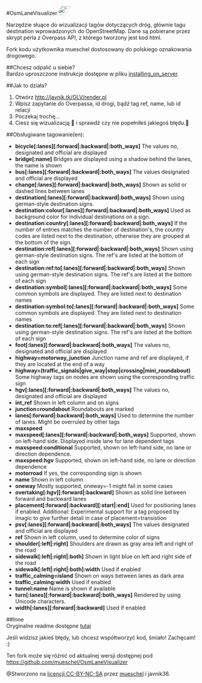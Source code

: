 #OsmLaneVisualizer <img alt="pl version" style="height:24px; transform:skewX(-30deg)" src="https://upload.wikimedia.org/wikipedia/commons/f/f0/Nuvola_Polish_flag.svg">

Narzędzie słuące do wizualizacji tagów dotyczących dróg, głównie tagu destination wprowadzonych do OpenStreetMap. Dane są pobierane przez skrypt perla z Overpass API, z którego tworzony jest kod html.

Fork kodu użytkownika mueschel dostosowany do polskiego oznakowania drogowego.

##Chcesz odpalić u siebie?<br>
Bardzo uproszczone instrukcje dostępne w pliku [installing_on_server](https://github.com/javnik36/OsmLaneVisualizer/blob/master/installing_on_server).

##Jak to działa?<br>
1) Otwórz http://javnik.tk/OLV/render.pl<br>
2) Wpisz zapytanie do Overpassa, id drogi, bądź tag ref, name, lub id relacji<br>
3) Poczekaj trochę...<br>
4) Ciesz się wizualizacją :tada: i sprawdź czy nie popełniłeś jakiegoś błędu.:thought_balloon:

##Obsługiwane tagowanie(en):
*  **bicycle[:lanes][:forward|:backward|:both_ways]** The values no, designated and official are displayed
*  **bridge[:name]** Bridges are displayed using a shadow behind the lanes, the name is shown
*  **bus[:lanes][:forward|:backward|:both_ways]** The values designated and official are displayed
*  **change[:lanes][:forward|:backward|:both_ways]** Shown as solid or dashed lines between lanes
*  **destination[:lanes][:forward|:backward|:both_ways]** Shown using german-style destination signs.
*  **destination:colour[:lanes][:forward|:backward|:both_ways]** Used as background color for individual destinations on a sign.
*  **destination:country[:lanes][:forward|:backward|:both_ways]** If the number of entries matches the number of destination's, the country codes are listed next to the destination, otherwise they are grouped at the bottom of the sign.
*  **destination:ref[:lanes][:forward|:backward|:both_ways]** Shown using german-style destination signs. The ref's are listed at the bottom of each sign
*  **destination:ref:to[:lanes][:forward|:backward|:both_ways]** Shown using german-style destination signs. The ref's are listed at the bottom of each sign
*  **destination:symbol[:lanes][:forward|:backward|:both_ways]** Some common symbols are displayed. They are listed next to destination names
*  **destination:symbol:to[:lanes][:forward|:backward|:both_ways]** Some common symbols are displayed. They are listed next to destination names
*  **destination:to:ref[:lanes][:forward|:backward|:both_ways]** Shown using german-style destination signs. The ref's are listed at the bottom of each sign
*  **foot[:lanes][:forward|:backward|:both_ways]** The values no, designated and official are displayed
*  **highway=motorway_junction** Junction name and ref are displayed, if they are located at the end of a way
*  **highway=(traffic_signals|give_way|stop|crossing|mini_roundabout)** Some highway tags on nodes are shown using the corresponding traffic sign
*  **hgv[:lanes][:forward|:backward|:both_ways]** The values no, designated and official are displayed
*  **int_ref** Shown in left column and on signs
*  **junction=roundabout** Roundabouts are marked
*  **lanes[:forward|:backward|:both_ways]**  Used to determine the number of lanes. Might be overruled by other tags
*  **maxspeed**  
 * **maxspeed[:lanes][:forward|:backward|:both_ways]**  Supported, shown on left-hand side. Displayed inside lane for lane dependent tags
 * **maxspeed:conditional**   Supported, shown on left-hand side, no lane or direction dependence.
 * **maxspeed:hgv**   Supported, shown on left-hand side, no lane or direction dependence
*  **motorroad** If yes, the corresponding sign is shown
*  **name** Shown in left column
*  **oneway**  Mostly supported, oneway=-1 might fail in some cases
*  **overtaking[:hgv][:forward|:backward]** Shown as solid line between forward and backward lanes
*  **placement[:forward|:backward][:start|:end]** Used for positioning lanes if enabled. Additional: Experimental support for a tag proposed by Imagic to give further detail in case of placement=transistion
*  **psv[:lanes][:forward|:backward|:both_ways]** The values designated and official are displayed
*  **ref** Shown in left column, used to determine color of signs
*  **shoulder[:left|:right]** Shoulders are drawn as gray area left and right of the road
*  **sidewalk[:left|:right|:both]** Shown in light blue on left and right side of the road
*  **sidewalk[:left|:right|:both]:width** Used if enabled
*  **traffic_calming=island** Shown on ways between lanes as dark area
*  **traffic_calming:width** Used if enabled
*  **tunnel:name** Name is shown if available
*  **turn[:lanes][:forward|:backward|:both_ways]** Rendered by using Unicode characters.
*  **width[:lanes][:forward|:backward]** Used if enabled

##Inne<br>
Oryginalne readme dostępne [tutaj](https://github.com/javnik36/OsmLaneVisualizer/blob/master/README_orig.md)

Jeśli widzisz jakieś błędy, lub chcesz współtworzyć kod, śmiało! Zachęcam! :)

Ten fork może się różnić od aktualnej wersji dostępnej pod https://github.com/mueschel/OsmLaneVisualizer

@Stworzono na [licencji CC-BY-NC-SA](https://github.com/javnik36/OsmLaneVisualizer/blob/master/LICENCE) przez [mueschel](https://github.com/mueschel) i javnik36.
